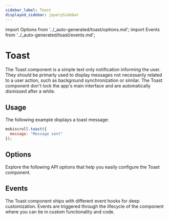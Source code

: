 ```yaml
---
sidebar_label: Toast
displayed_sidebar: jquerySidebar
---
```


import Options from '../\_auto-generated/toast/options.md';
import Events from '../\_auto-generated/toast/events.md';

# Toast

The Toast component is a simple text only notification informing the user.
They should be primarly used to display messages not necessarily related to a user action, such as background synchronization or similar.
The Toast component don't lock the app's main interface and are automatically dismissed after a while.

## Usage

The following example displays a toast message:

```js
mobiscroll.toast({
  message: "Message sent"
});
```

<div className="option-list">

## Options
Explore the following API options that help you easily configure the Toast component.

<Options />

## Events
The Toast component ships with different event hooks for deep customization. Events are triggered through the lifecycle of the component where you can tie in custom functionality and code.

<Events />

</div>
